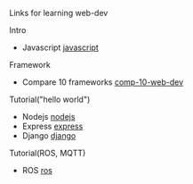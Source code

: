 Links for learning web-dev


Intro
- Javascript [javascript]

Framework
- Compare 10 frameworks [comp-10-web-dev]

Tutorial("hello world")
- Nodejs [nodejs]
- Express [express]
- Django [django]

Tutorial(ROS, MQTT)
- ROS [ros]

[javascript]: https://developer.mozilla.org/ko/docs/Learn/JavaScript/First_steps/What_is_JavaScript
[express]: https://blogger.pe.kr/789
[nodejs]:https://javafa.gitbooks.io/nodejs_server_basic/content/
[django]:https://m.blog.naver.com/shino1025/221316480686
[ros]:http://wiki.ros.org/ROS/Tutorials
[comp-10-web-dev]: https://towardsdatascience.com/top-10-in-demand-web-development-frameworks-in-2021-8a5b668be0d6
